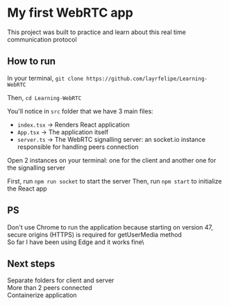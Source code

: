 # My first WebRTC app
This project was built to practice and learn about this real time communication protocol

## How to run
In your terminal, `git clone https://github.com/layrfelipe/Learning-WebRTC`

Then, `cd Learning-WebRTC`

You'll notice in `src` folder that we have 3 main files:
- `index.tsx` -> Renders React application
- `App.tsx` -> The application itself
- `server.ts` -> The WebRTC signalling server: an socket.io instance responsible for handling peers connection

Open 2 instances on your terminal: one for the client and another one for the signalling server

First, run `npm run socket` to start the server
Then, run `npm start` to initialize the React app

## PS
Don't use Chrome to run the application because starting on version 47, secure origins (HTTPS) is required for getUserMedia method\
So far I have been using Edge and it works fine\

## Next steps
Separate folders for client and server\
More than 2 peers connected\
Containerize application
